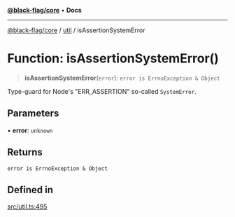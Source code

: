 [**@black-flag/core**](../../README.md) • **Docs**

***

[@black-flag/core](../../README.md) / [util](../README.md) / isAssertionSystemError

# Function: isAssertionSystemError()

> **isAssertionSystemError**(`error`): `error is ErrnoException & Object`

Type-guard for Node's "ERR_ASSERTION" so-called `SystemError`.

## Parameters

• **error**: `unknown`

## Returns

`error is ErrnoException & Object`

## Defined in

[src/util.ts:495](https://github.com/Xunnamius/black-flag/blob/99e2b3aa8ebef83fdf414dda22ad11405c1907df/src/util.ts#L495)
